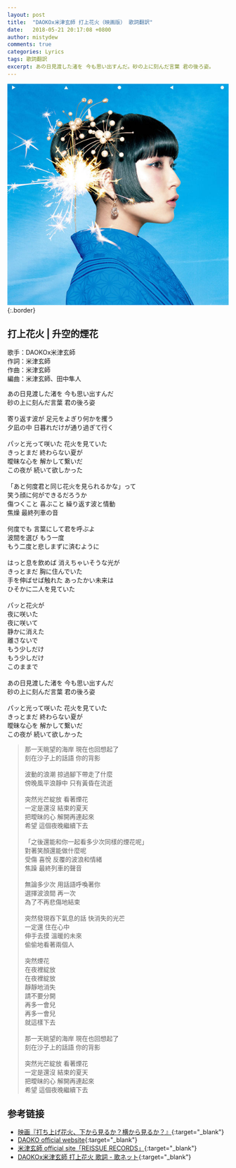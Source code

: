 ```yaml
---
layout: post
title:  "DAOKOx米津玄師 打上花火（映画版） 歌詞翻訳"
date:   2018-05-21 20:17:08 +0800
author: mistydew
comments: true
categories: Lyrics
tags: 歌詞翻訳
excerpt: あの日見渡した渚を 今も思い出すんだ。砂の上に刻んだ言葉 君の後ろ姿。
---
```

![打上花火](/assets/images/cover/misc/打上花火.jpg){:.border}

## 打上花火 | 升空的煙花

歌手：DAOKOx米津玄師<br>
作詞：米津玄師<br>
作曲：米津玄師<br>
編曲：米津玄師、田中隼人

<div class="lyric-original">
<p>
あの日見渡した渚を 今も思い出すんだ<br>
砂の上に刻んだ言葉 君の後ろ姿<br>
<br>
寄り返す波が 足元をよぎり何かを攫う<br>
夕凪の中 日暮れだけが通り過ぎて行く<br>
<br>
パッと光って咲いた 花火を見ていた<br>
きっとまだ 終わらない夏が<br>
曖昧な心を 解かして繋いだ<br>
この夜が 続いて欲しかった<br>
<br>
「あと何度君と同じ花火を見られるかな」って<br>
笑う顔に何ができるだろうか<br>
傷つくこと 喜ぶこと 繰り返す波と情動<br>
焦燥 最終列車の音<br>
<br>
何度でも 言葉にして君を呼ぶよ<br>
波間を選び もう一度<br>
もう二度と悲しまずに済むように<br>
<br>
はっと息を飲めば 消えちゃいそうな光が<br>
きっとまだ 胸に住んでいた<br>
手を伸ばせば触れた あったかい未来は<br>
ひそかに二人を見ていた<br>
<br>
パッと花火が<br>
夜に咲いた<br>
夜に咲いて<br>
静かに消えた<br>
離さないで<br>
もう少しだけ<br>
もう少しだけ<br>
このままで<br>
<br>
あの日見渡した渚を 今も思い出すんだ<br>
砂の上に刻んだ言葉 君の後ろ姿<br>
<br>
パッと光って咲いた 花火を見ていた<br>
きっとまだ 終わらない夏が<br>
曖昧な心を 解かして繋いだ<br>
この夜が 続いて欲しかった
</p>
</div>

<div class="lyric-translation">
<blockquote>
那一天眺望的海岸 現在也回想起了<br>
刻在沙子上的話語 你的背影<br>
<br>
波動的浪潮 掠過腳下帶走了什麼<br>
傍晚風平浪靜中 只有黃昏在流逝<br>
<br>
突然光芒綻放 看著煙花<br>
一定是還沒 結束的夏天<br>
把曖昧的心 解開再連起來<br>
希望 這個夜晚繼續下去<br>
<br>
「之後還能和你一起看多少次同樣的煙花呢」<br>
對著笑顏還能做什麼呢<br>
受傷 喜悅 反覆的波浪和情緒<br>
焦躁 最終列車的聲音<br>
<br>
無論多少次 用話語呼喚著你<br>
選擇波浪間 再一次<br>
為了不再悲傷地結束<br>
<br>
突然發現吞下氣息的話 快消失的光芒<br>
一定還 住在心中<br>
伸手去摸 溫暖的未來<br>
偷偷地看著兩個人<br>
<br>
突然煙花<br>
在夜裡綻放<br>
在夜裡綻放<br>
靜靜地消失<br>
請不要分開<br>
再多一會兒<br>
再多一會兒<br>
就這樣下去<br>
<br>
那一天眺望的海岸 現在也回想起了<br>
刻在沙子上的話語 你的背影<br>
<br>
突然光芒綻放 看著煙花<br>
一定是還沒 結束的夏天<br>
把曖昧的心 解開再連起來<br>
希望 這個夜晚繼續下去
</blockquote>
</div>

## 参考链接

* [映画『打ち上げ花火、下から見るか？横から見るか？』](http://www.uchiagehanabi.jp){:target="_blank"}
* [DAOKO official website](http://daoko.jp){:target="_blank"}
* [米津玄師 official site「REISSUE RECORDS」](http://reissuerecords.net){:target="_blank"}
* [DAOKOx米津玄師 打上花火 歌詞 - 歌ネット](https://www.uta-net.com/song/234130){:target="_blank"}
